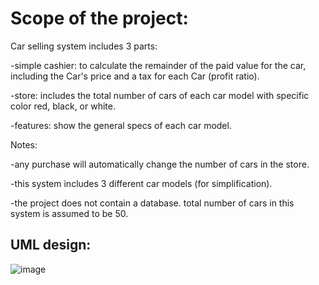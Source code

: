 # Scope of the project:
Car selling system includes 3 parts:  

-simple cashier: to calculate the remainder of the paid value for the car, including the Car's price and a tax for each Car (profit ratio).

-store: includes the total number of cars of each car model with specific color red, black, or white.

-features: show the general specs of each car model.

Notes: 

-any purchase will automatically change the number of cars in the store.

-this system includes 3 different car models (for simplification).

-the project does not contain a database. total number of cars in this system is assumed to be 50.

## UML design:
![image](https://github.com/user-attachments/assets/a3cadbb4-deda-4533-829f-72ef3815c1b0)
